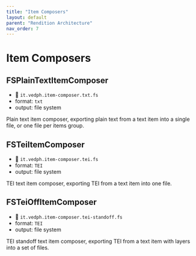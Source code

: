 ```yaml
---
title: "Item Composers" 
layout: default
parent: "Rendition Architecture"
nav_order: 7
---
```


# Item Composers

## FSPlainTextItemComposer

- 🔑 `it.vedph.item-composer.txt.fs`
- format: `txt`
- output: file system

Plain text item composer, exporting plain text from a text item into a single file, or one file per items group.

## FSTeiItemComposer

- 🔑 `it.vedph.item-composer.tei.fs`
- format: `TEI`
- output: file system

TEI text item composer, exporting TEI from a text item into one file.

## FSTeiOffItemComposer

- 🔑 `it.vedph.item-composer.tei-standoff.fs`
- format: `TEI`
- output: file system

TEI standoff text item composer, exporting TEI from a text item with layers into a set of files.
